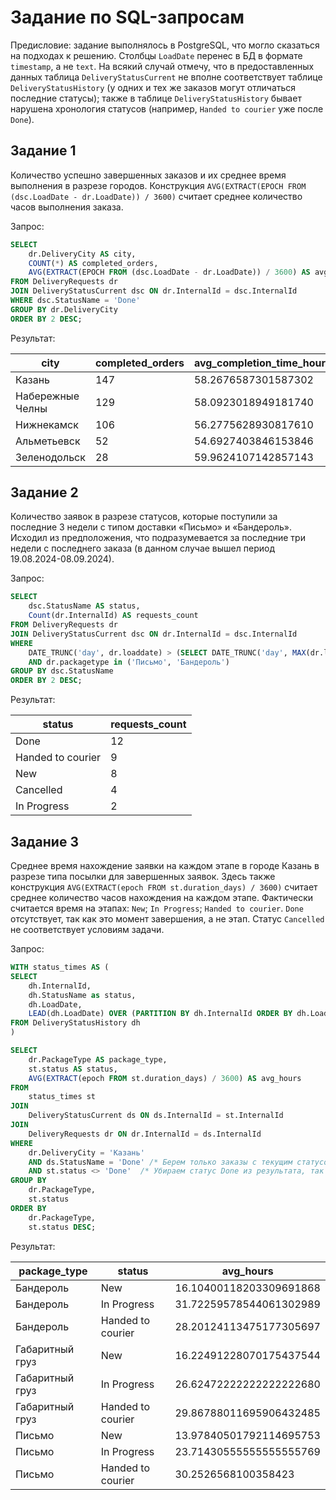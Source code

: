 # Задание по SQL-запросам

Предисловие: задание выполнялось в PostgreSQL, что могло сказаться на подходах к решению.
Столбцы `LoadDate` перенес в БД в формате `timestamp`, а не `text`.
На всякий случай отмечу, что в предоставленных данных таблица `DeliveryStatusCurrent` 
не вполне соответствует таблице `DeliveryStatusHistory` (у одних и тех же заказов могут отличаться последние статусы);
также в таблице `DeliveryStatusHistory` бывает нарушена хронология статусов (например, `Handed to courier` уже после `Done`).

## Задание 1
Количество успешно завершенных заказов и их среднее время выполнения в разрезе городов.
Конструкция `AVG(EXTRACT(EPOCH FROM (dsc.LoadDate - dr.LoadDate)) / 3600)` считает среднее количество часов выполнения заказа.

Запрос:

```sql
SELECT
    dr.DeliveryCity AS city,
    COUNT(*) AS completed_orders,
    AVG(EXTRACT(EPOCH FROM (dsc.LoadDate - dr.LoadDate)) / 3600) AS avg_completion_time_hours
FROM DeliveryRequests dr
JOIN DeliveryStatusCurrent dsc ON dr.InternalId = dsc.InternalId
WHERE dsc.StatusName = 'Done'
GROUP BY dr.DeliveryCity
ORDER BY 2 DESC;
```

Результат:

| city | сompleted_orders | avg_completion_time_hours |
|---|---|---|
| Казань | 147 | 58.2676587301587302 |
| Набережные Челны | 129 | 58.0923018949181740 |
| Нижнекамск | 106 | 56.2775628930817610 |
| Альметьевск | 52 | 54.6927403846153846 |
| Зеленодольск | 28 | 59.9624107142857143 |

## Задание 2
Количество заявок в разрезе статусов, которые поступили за последние 3 недели с типом доставки «Письмо» и «Бандероль».
Исходил из предположения, что подразумевается за последние три недели с последнего заказа (в данном случае вышел период 19.08.2024-08.09.2024).

Запрос:

```sql
SELECT
    dsc.StatusName AS status,
    Count(dr.InternalId) AS requests_count
FROM DeliveryRequests dr
JOIN DeliveryStatusCurrent dsc ON dr.InternalId = dsc.InternalId
WHERE
    DATE_TRUNC('day', dr.loaddate) > (SELECT DATE_TRUNC('day', MAX(dr.loaddate) - INTERVAL '3 weeks') FROM DeliveryRequests dr)
    AND dr.packagetype in ('Письмо', 'Бандероль')
GROUP BY dsc.StatusName
ORDER BY 2 DESC;
```

Результат:

| status | requests_count |
|---|---|
| Done | 12 |
| Handed to courier | 9 |
| New | 8 |
| Cancelled | 4 |
| In Progress | 2 |

## Задание 3
Среднее время нахождение заявки на каждом этапе в городе Казань в разрезе типа посылки для завершенных заявок.
Здесь также конструкция `AVG(EXTRACT(epoch FROM st.duration_days) / 3600)` считает среднее количество часов нахождения на каждом этапе.
Фактически считается время на этапах: `New`; `In Progress`; `Handed to courier`.
`Done` отсутствует, так как это момент завершения, а не этап. Статус `Cancelled` не соответствует условиям задачи.

Запрос:
```sql
WITH status_times AS (
SELECT
    dh.InternalId,
    dh.StatusName as status,
    dh.LoadDate,
    LEAD(dh.LoadDate) OVER (PARTITION BY dh.InternalId ORDER BY dh.LoadDate) - dh.LoadDate AS duration_days
FROM DeliveryStatusHistory dh
)

SELECT
    dr.PackageType AS package_type,
    st.status AS status,
    AVG(EXTRACT(epoch FROM st.duration_days) / 3600) AS avg_hours
FROM
    status_times st
JOIN
    DeliveryStatusCurrent ds ON ds.InternalId = st.InternalId
JOIN
    DeliveryRequests dr ON dr.InternalId = ds.InternalId
WHERE
    dr.DeliveryCity = 'Казань'
    AND ds.StatusName = 'Done' /* Берем только заказы с текущим статусом Done */
    AND st.status <> 'Done'  /* Убираем статус Done из результата, так как он не является этапом и его время = NULL */
GROUP BY
    dr.PackageType,
    st.status
ORDER BY
    dr.PackageType,
    st.status DESC;
```

Результат:

| package_type      | status              | avg_hours                       |
|-------------------|--------------------|---------------------------------|
| Бандероль         | New                | 16.10400118203309691868         |
| Бандероль         | In Progress         | 31.72259578544061302989         |
| Бандероль         | Handed to courier  | 28.20124113475177305697         |
| Габаритный груз   | New                | 16.22491228070175437544         |
| Габаритный груз   | In Progress         | 26.62472222222222222680         |
| Габаритный груз   | Handed to courier  | 29.86788011695906432485         |
| Письмо            | New                | 13.97840501792114695753         |
| Письмо            | In Progress         | 23.71430555555555555769         |
| Письмо            | Handed to courier  | 30.2526568100358423             |




